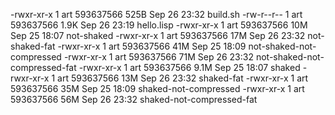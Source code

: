 -rwxr-xr-x  1 art  593637566   525B Sep 26 23:32 build.sh
-rw-r--r--  1 art  593637566   1.9K Sep 26 23:19 hello.lisp
-rwxr-xr-x  1 art  593637566    10M Sep 25 18:07 not-shaked
-rwxr-xr-x  1 art  593637566    17M Sep 26 23:32 not-shaked-fat
-rwxr-xr-x  1 art  593637566    41M Sep 25 18:09 not-shaked-not-compressed
-rwxr-xr-x  1 art  593637566    71M Sep 26 23:32 not-shaked-not-compressed-fat
-rwxr-xr-x  1 art  593637566   9.1M Sep 25 18:07 shaked
-rwxr-xr-x  1 art  593637566    13M Sep 26 23:32 shaked-fat
-rwxr-xr-x  1 art  593637566    35M Sep 25 18:09 shaked-not-compressed
-rwxr-xr-x  1 art  593637566    56M Sep 26 23:32 shaked-not-compressed-fat


